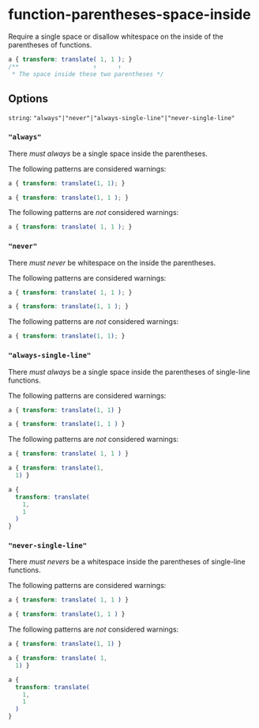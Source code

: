 # function-parentheses-space-inside

Require a single space or disallow whitespace on the inside of the parentheses of functions.

```css
a { transform: translate( 1, 1 ); }
/**                     ↑      ↑
 * The space inside these two parentheses */
```

## Options

`string`: `"always"|"never"|"always-single-line"|"never-single-line"`

### `"always"`

There *must always* be a single space inside the parentheses.

The following patterns are considered warnings:

```css
a { transform: translate(1, 1); }
```

```css
a { transform: translate(1, 1 ); }
```

The following patterns are *not* considered warnings:

```css
a { transform: translate( 1, 1 ); }
```

### `"never"`

There *must never* be whitespace on the inside the parentheses.

The following patterns are considered warnings:

```css
a { transform: translate( 1, 1 ); }
```

```css
a { transform: translate(1, 1 ); }
```

The following patterns are *not* considered warnings:

```css
a { transform: translate(1, 1); }
```

### `"always-single-line"`

There *must always* be a single space inside the parentheses of single-line functions.

The following patterns are considered warnings:

```css
a { transform: translate(1, 1) }
```

```css
a { transform: translate(1, 1 ) }
```

The following patterns are *not* considered warnings:

```css
a { transform: translate( 1, 1 ) }
```

```css
a { transform: translate(1,
  1) }
```

```css
a {
  transform: translate(
    1,
    1
  )
}
```

### `"never-single-line"`

There *must nevers* be a whitespace inside the parentheses of single-line functions.

The following patterns are considered warnings:

```css
a { transform: translate( 1, 1 ) }
```

```css
a { transform: translate(1, 1 ) }
```

The following patterns are *not* considered warnings:

```css
a { transform: translate(1, 1) }
```

```css
a { transform: translate( 1,
  1) }
```

```css
a {
  transform: translate(
    1,
    1
  )
}
```
